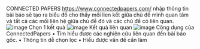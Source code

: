 CONNECTED PAPERS
https://www.connectedpapers.com/ 
nhập thông tin bài báo sẽ tạo ra biểu đồ cho thấy mối lien kết giữa chủ đề mình quan tâm và tất cả các mối liên hệ giữa chủ đề đó và các chủ đề có liên quan.
![image](https://user-images.githubusercontent.com/72958078/112727170-b237f000-8f53-11eb-8976-793945ed2a76.png)
Chọn 1 kết quả
![image](https://user-images.githubusercontent.com/72958078/112727177-bb28c180-8f53-11eb-984d-edf250cf6fdd.png)
Kết quả liên quan
![image](https://user-images.githubusercontent.com/72958078/112727181-c24fcf80-8f53-11eb-9c71-8e4c06274ce8.png)
Công dụng của ConnectedPapers
•	Tìm hiểu được các nghiên cứu liên quan đến bài báo gốc.
•	Thông tin dễ chọn lọc
•	Hiểu được vấn đề cần làm
